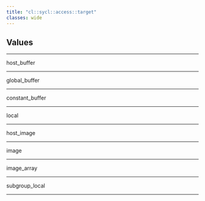 ```yaml
---
title: "cl::sycl::access::target"
classes: wide
---
```


## Values

---

host_buffer

---

global_buffer

---

constant_buffer

---

local

---

host_image

---

image

---

image_array

---

subgroup_local

---
